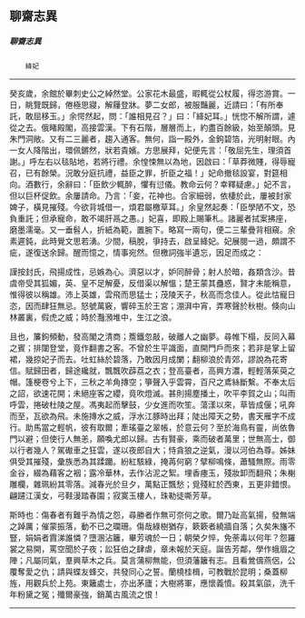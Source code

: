 

## 聊齋志異

##### 聊齋志異
　　`絳妃`

* * *

癸亥歲，余館於畢刺史公之綽然堂。公家花木最盛，暇輒從公杖履，得恣游賞。一日，眺覽既歸，倦極思寢，解屨登牀。夢二女郎，被服豔麗，近請曰：「有所奉託，敢屈移玉。」余愕然起，問：「誰相見召？」曰：「絳妃耳。」恍惚不解所謂，遽從之去。俄睹殿閣，高接雲漢。下有石階，層層而上，約盡百餘級，始至顛頭。見朱門洞敞。又有二三麗者，趨入通客。無何，詣一殿外，金鉤碧箔，光明射眼。內一女人降階出，環佩鏘然，狀若貴嬪。方思展拜，妃便先言：「敬屈先生，理須首謝。」呼左右以毯貼地，若將行禮。余惶悚無以為地，因啟曰：「草莽微賤，得辱寵召，已有餘榮。況敢分庭抗禮，益臣之罪，折臣之福！」妃命撤毯設宴，對筵相向。酒數行，余辭曰：「臣飲少輒醉，懼有愆儀。教命云何？幸釋疑慮。」妃不言，但以巨杯促飲。余屢請命。乃言：「妾，花神也。合家細弱，依棲於此，屢被封家婢子，橫見摧殘。今欲背城借一，煩君屬檄草耳。」余皇然起奏：「臣學陋不文，恐負重託；但承寵命，敢不竭肝鬲之愚。」妃喜，即殿上賜筆札。諸麗者拭案拂座，磨墨濡毫。又一垂髫人，折紙為範，置腕下。略寫一兩句，便二三輩疊背相窺。余素遲鈍，此時覺文思若湧。少間，稿脫，爭持去，啟呈絳妃。妃展閱一過，頗謂不疵，遂復送余歸。醒而憶之，情事宛然。但檄詞強半遺忘，因足而成之：

謹按封氏，飛揚成性，忌嫉為心。濟惡以才，妒同醉骨；射人於暗，姦類含沙。昔虞帝受其狐媚，英、皇不足解憂，反借渠以解慍；楚王蒙其蠱惑，賢才未能稱意，惟得彼以稱雄。沛上英雄，雲飛而思猛士；茂陵天子，秋高而念佳人。從此怙寵日恣，因而肆狂無忌。怒號萬竅，響碎玉於王宮；淜湃中宵，弄寒聲於秋樹。倏向山林叢裏，假虎之威；時於灩澦堆中，生江之浪。

且也，簾鉤頻動，發高閣之清商；簷鐵忽敲，破離人之幽夢。尋帷下榻，反同入幕之賓；排闥登堂，竟作翻書之客。不曾於生平識面，直開門戶而來；若非是掌上留裙，幾掠妃子而去。吐虹絲於碧落，乃敢因月成闌；翻柳浪於青郊，謬說為花寄信。賦歸田者，歸途纔就，飄飄吹薜荔之衣；登高臺者，高興方濃，輕輕落茱萸之帽。篷梗卷兮上下，三秋之羊角摶空；箏聲入乎雲霄，百尺之鳶絲斷繫。不奉太后之詔，欲速花開；未絕座客之纓，竟吹燈滅。甚則揚塵播土，吹平李賀之山；叫雨呼雲，捲破杜陵之屋。馮夷起而擊鼓，少女進而吹笙。蕩漾以來，草皆成偃；吼奔而至，瓦欲為飛。未施摶水之威，浮水江豚時出拜；陡出障天之勢，書天雁字不成行。助馬當之輕帆，彼有取爾；牽瑤臺之翠帳，於意云何？至於海鳥有靈，尚依魯門以避；但使行人無恙，願喚尤郎以歸。古有賢豪，乘而破者萬里；世無高士，御以行者幾人？駕礮車之狂雲，遂以夜郎自大；恃貪狼之逆氣，漫以河伯為尊。姊妹俱受其摧殘，彙族悉為其蹂躪。紛紅駭綠，掩苒何窮？擘柳鳴條，蕭騷無際。雨零金谷，綴為藉客之裀；露冷華林，去作沾泥之絮。埋香瘞玉，殘妝卸而翻飛；朱榭雕欄，雜珮紛其零落。減春光於旦夕，萬點正飄愁；覓殘紅於西東，五更非錯恨。翩躚江漢女，弓鞋漫踏春園；寂寞玉樓人，珠勒徒嘶芳草。

斯時也：傷春者有難乎為情之怨，尋勝者作無可奈何之歌。爾乃趾高氣揚，發無端之踔厲；催蒙振落，動不已之瓓珊。傷哉綠樹猶存，簌簌者繞牆自落；久矣朱旛不豎，娟娟者霣涕誰憐？墮溷沾籬，畢芳魂於一日；朝榮夕悴，免荼毒以何年？怨羅裳之易開，罵空聞於子夜；訟狂伯之肆虐，章未報於天庭。誕告芳鄰，學作蛾眉之陣；凡屬同氣，羣興草木之兵。莫言蒲柳無能，但須藩籬有志。且看鶯儔燕侶，公覆奪愛之仇；請與蝶友蜂交，共發同心之誓。蘭橈桂楫，可教戰於昆明；桑蓋柳旌，用觀兵於上苑。東籬處士，亦出茅廬；大樹將軍，應懷義憤。殺其氣燄，洗千年粉黛之冤；殲爾豪強，銷萬古風流之恨！

* * *

